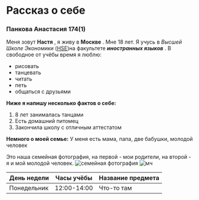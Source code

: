 # Рассказ о себе
### Панкова Анастасия 174(1)
Меня зовут **Настя** , я живу в **Москве** . Мне 18 лет. Я учусь в *Высшей Школе Экономики* ([HSE](https://www.hse.ru/))на факультете ***иностранных языков*** .
В свободное от учёбы время я люблю:
+ рисовать
+ танцевать
+ читать
+ петь
+ общаться с друзьями

**Ниже я напишу несколько фактов о себе:**
1. 8 лет занималась танцами
2. Есть домашний питомец
3. Закончила школу с отличным аттестатом

**Немного о моей семье:**
У меня есть мама, папа, две бабушки, молодой человек

Это наша семейная фотография, на первой - мои родители, на второй - я и мой молодой человек.
![семейная фотография](https://pp.userapi.com/c841039/v841039659/62170/df3XhEQ39Ns.jpg)
![мч](https://pp.userapi.com/c834104/v834104659/907bc/odbQwFLBOt4.jpg)

| День недели | Часы учёбы | Название предмета |
|-------------|------------|-------------------|
|Понедельник  |12:00-14:00 | Что-то там        |

